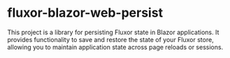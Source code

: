 # fluxor-blazor-web-persist
This project is a library for persisting Fluxor state in Blazor applications. It provides functionality to save and restore the state of your Fluxor store, allowing you to maintain application state across page reloads or sessions.
